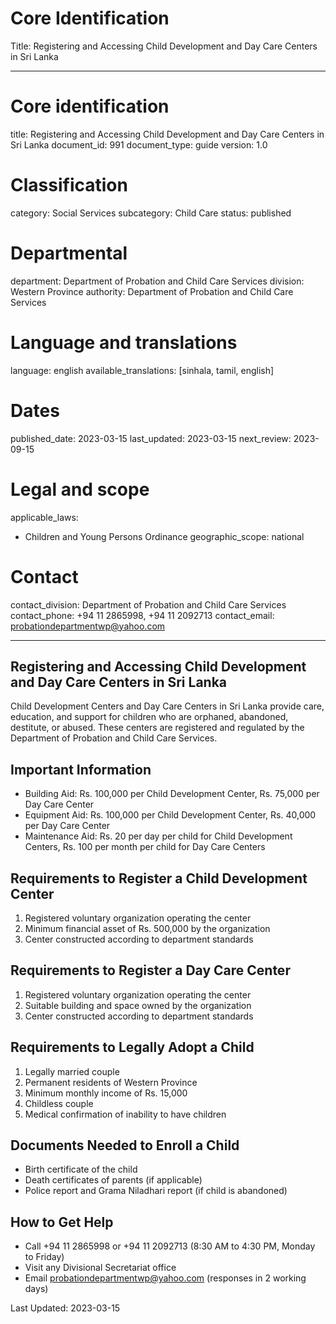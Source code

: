# Core Identification
Title: Registering and Accessing Child Development and Day Care Centers in Sri Lanka

---
# Core identification
title: Registering and Accessing Child Development and Day Care Centers in Sri Lanka
document_id: 991
document_type: guide
version: 1.0

# Classification
category: Social Services
subcategory: Child Care
status: published

# Departmental
department: Department of Probation and Child Care Services
division: Western Province
authority: Department of Probation and Child Care Services

# Language and translations
language: english
available_translations: [sinhala, tamil, english]

# Dates
published_date: 2023-03-15
last_updated: 2023-03-15
next_review: 2023-09-15

# Legal and scope
applicable_laws:
 - Children and Young Persons Ordinance
geographic_scope: national

# Contact
contact_division: Department of Probation and Child Care Services
contact_phone: +94 11 2865998, +94 11 2092713
contact_email: probationdepartmentwp@yahoo.com

---

## Registering and Accessing Child Development and Day Care Centers in Sri Lanka

Child Development Centers and Day Care Centers in Sri Lanka provide care, education, and support for children who are orphaned, abandoned, destitute, or abused. These centers are registered and regulated by the Department of Probation and Child Care Services.

## Important Information

- Building Aid: Rs. 100,000 per Child Development Center, Rs. 75,000 per Day Care Center
- Equipment Aid: Rs. 100,000 per Child Development Center, Rs. 40,000 per Day Care Center
- Maintenance Aid: Rs. 20 per day per child for Child Development Centers, Rs. 100 per month per child for Day Care Centers

## Requirements to Register a Child Development Center
1. Registered voluntary organization operating the center
2. Minimum financial asset of Rs. 500,000 by the organization
3. Center constructed according to department standards

## Requirements to Register a Day Care Center
1. Registered voluntary organization operating the center
2. Suitable building and space owned by the organization
3. Center constructed according to department standards

## Requirements to Legally Adopt a Child
1. Legally married couple
2. Permanent residents of Western Province
3. Minimum monthly income of Rs. 15,000
4. Childless couple
5. Medical confirmation of inability to have children

## Documents Needed to Enroll a Child
- Birth certificate of the child
- Death certificates of parents (if applicable)
- Police report and Grama Niladhari report (if child is abandoned)

## How to Get Help
- Call +94 11 2865998 or +94 11 2092713 (8:30 AM to 4:30 PM, Monday to Friday)
- Visit any Divisional Secretariat office
- Email probationdepartmentwp@yahoo.com (responses in 2 working days)

Last Updated: 2023-03-15